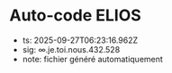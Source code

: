 # Auto-code ELIOS
- ts: 2025-09-27T06:23:16.962Z
- sig: ∞.je.toi.nous.432.528
- note: fichier généré automatiquement